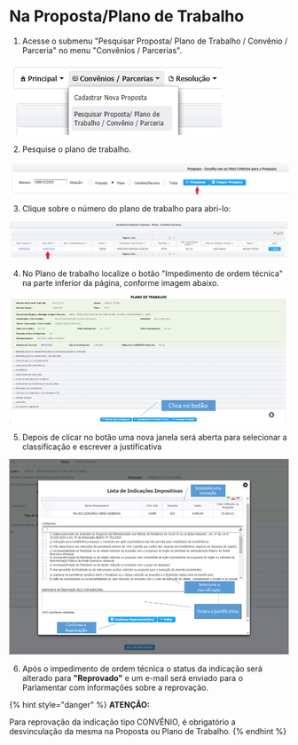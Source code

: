 # Na Proposta/Plano de Trabalho

1. Acesse o submenu "Pesquisar Proposta/ Plano de Trabalho / Convênio / Parceria" no menu "Convênios / Parcerias".

![](../../.gitbook/assets/image%20%28220%29.png)

2. Pesquise o plano de trabalho.

![Digite o n&#xFA;mero do plano desejado e clique em pesquisar  ](../../.gitbook/assets/image%20%28209%29.png)

3.  Clique sobre o número do plano de trabalho para abri-lo:

![](../../.gitbook/assets/image%20%28217%29.png)

4. No Plano de trabalho localize o botão "Impedimento de ordem técnica" na parte inferior da página, conforme imagem abaixo.

![](../../.gitbook/assets/image%20%28184%29.png)

5. Depois de clicar no botão uma nova janela será aberta para selecionar a classificação e escrever a justificativa

![](../../.gitbook/assets/image%20%28185%29.png)

6.  Após o impedimento de ordem técnica o status da indicação será alterado para **"Reprovado"** e  um e-mail será enviado para o Parlamentar com informações sobre a reprovação.

{% hint style="danger" %}
**ATENÇÃO:**

Para reprovação da indicação tipo CONVÊNIO, é obrigatório a desvinculação da mesma na Proposta ou Plano de Trabalho.
{% endhint %}

